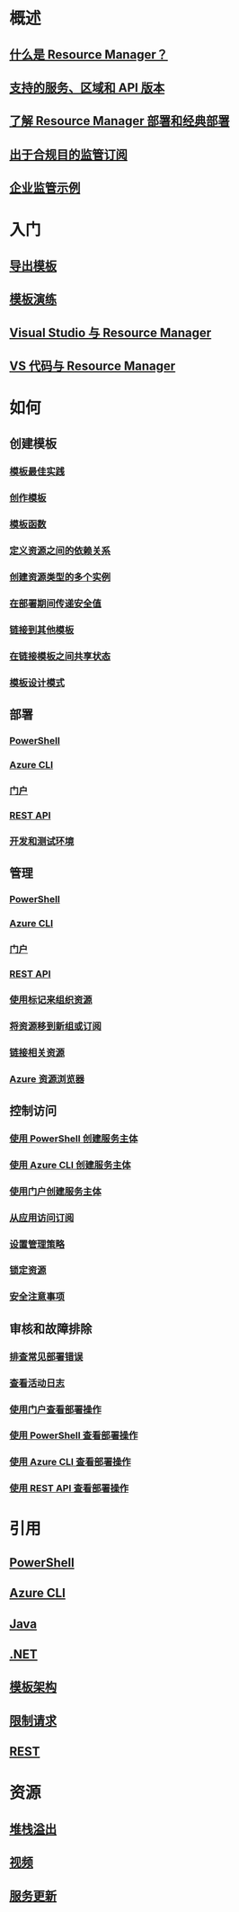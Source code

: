 # 概述
## [什么是 Resource Manager？](resource-group-overview.md)
## [支持的服务、区域和 API 版本](../resource-manager-supported-services.md?toc=%2fazure%2fazure-resource-manager%2ftoc.json)
## [了解 Resource Manager 部署和经典部署](../resource-manager-deployment-model.md?toc=%2fazure%2fazure-resource-manager%2ftoc.json)
## [出于合规目的监管订阅](../resource-manager-subscription-governance.md?toc=%2fazure%2fazure-resource-manager%2ftoc.json)
## [企业监管示例](../resource-manager-subscription-examples.md?toc=%2fazure%2fazure-resource-manager%2ftoc.json)

# 入门
## [导出模板](../resource-manager-export-template.md?toc=%2fazure%2fazure-resource-manager%2ftoc.json)
## [模板演练](../resource-manager-template-walkthrough.md?toc=%2fazure%2fazure-resource-manager%2ftoc.json)
## [Visual Studio 与 Resource Manager](../vs-azure-tools-resource-groups-deployment-projects-create-deploy.md?toc=%2fazure%2fazure-resource-manager%2ftoc.json)
## [VS 代码与 Resource Manager](../resource-manager-vs-code.md?toc=%2fazure%2fazure-resource-manager%2ftoc.json)

# 如何
## 创建模板
### [模板最佳实践](../resource-manager-template-best-practices.md?toc=%2fazure%2fazure-resource-manager%2ftoc.json)
### [创作模板](../resource-group-authoring-templates.md?toc=%2fazure%2fazure-resource-manager%2ftoc.json)
### [模板函数](../resource-group-template-functions.md?toc=%2fazure%2fazure-resource-manager%2ftoc.json)
### [定义资源之间的依赖关系](../resource-group-define-dependencies.md?toc=%2fazure%2fazure-resource-manager%2ftoc.json)
### [创建资源类型的多个实例](../resource-group-create-multiple.md?toc=%2fazure%2fazure-resource-manager%2ftoc.json)
### [在部署期间传递安全值](../resource-manager-keyvault-parameter.md?toc=%2fazure%2fazure-resource-manager%2ftoc.json)
### [链接到其他模板](../resource-group-linked-templates.md?toc=%2fazure%2fazure-resource-manager%2ftoc.json)
### [在链接模板之间共享状态](../best-practices-resource-manager-state.md?toc=%2fazure%2fazure-resource-manager%2ftoc.json)
### [模板设计模式](../best-practices-resource-manager-design-templates.md?toc=%2fazure%2fazure-resource-manager%2ftoc.json)
## 部署
### [PowerShell](../resource-group-template-deploy.md?toc=%2fazure%2fazure-resource-manager%2ftoc.json)
### [Azure CLI](../resource-group-template-deploy-cli.md?toc=%2fazure%2fazure-resource-manager%2ftoc.json)
### [门户](../resource-group-template-deploy-portal.md?toc=%2fazure%2fazure-resource-manager%2ftoc.json)
### [REST API](../resource-group-template-deploy-rest.md?toc=%2fazure%2fazure-resource-manager%2ftoc.json)
### [开发和测试环境](../solution-dev-test-environments.md?toc=%2fazure%2fazure-resource-manager%2ftoc.json)
## 管理
### [PowerShell](../powershell-azure-resource-manager.md?toc=%2fazure%2fazure-resource-manager%2ftoc.json)
### [Azure CLI](../xplat-cli-azure-resource-manager.md?toc=%2fazure%2fazure-resource-manager%2ftoc.json)
### [门户](../azure-portal/resource-group-portal.md?toc=%2fazure%2fazure-resource-manager%2ftoc.json)
### [REST API](../resource-manager-rest-api.md?toc=%2fazure%2fazure-resource-manager%2ftoc.json)
### [使用标记来组织资源](../resource-group-using-tags.md?toc=%2fazure%2fazure-resource-manager%2ftoc.json)
### [将资源移到新组或订阅](../resource-group-move-resources.md?toc=%2fazure%2fazure-resource-manager%2ftoc.json)
### [链接相关资源](../resource-group-link-resources.md?toc=%2fazure%2fazure-resource-manager%2ftoc.json)
### [Azure 资源浏览器](../resource-manager-resource-explorer.md?toc=%2fazure%2fazure-resource-manager%2ftoc.json)
## 控制访问
### [使用 PowerShell 创建服务主体](../resource-group-authenticate-service-principal.md?toc=%2fazure%2fazure-resource-manager%2ftoc.json)
### [使用 Azure CLI 创建服务主体](../resource-group-authenticate-service-principal-cli.md?toc=%2fazure%2fazure-resource-manager%2ftoc.json)
### [使用门户创建服务主体](../resource-group-create-service-principal-portal.md?toc=%2fazure%2fazure-resource-manager%2ftoc.json)
### [从应用访问订阅](../resource-manager-api-authentication.md?toc=%2fazure%2fazure-resource-manager%2ftoc.json)
### [设置管理策略](../resource-manager-policy.md?toc=%2fazure%2fazure-resource-manager%2ftoc.json)
### [锁定资源](../resource-group-lock-resources.md?toc=%2fazure%2fazure-resource-manager%2ftoc.json)
### [安全注意事项](../best-practices-resource-manager-security.md?toc=%2fazure%2fazure-resource-manager%2ftoc.json)
## 审核和故障排除
### [排查常见部署错误](../resource-manager-common-deployment-errors.md?toc=%2fazure%2fazure-resource-manager%2ftoc.json)
### [查看活动日志](../resource-group-audit.md?toc=%2fazure%2fazure-resource-manager%2ftoc.json)
### [使用门户查看部署操作](../resource-manager-troubleshoot-deployments-portal.md?toc=%2fazure%2fazure-resource-manager%2ftoc.json)
### [使用 PowerShell 查看部署操作](../resource-manager-troubleshoot-deployments-powershell.md?toc=%2fazure%2fazure-resource-manager%2ftoc.json)
### [使用 Azure CLI 查看部署操作](../resource-manager-troubleshoot-deployments-cli.md?toc=%2fazure%2fazure-resource-manager%2ftoc.json)
### [使用 REST API 查看部署操作](../resource-manager-troubleshoot-deployments-rest.md?toc=%2fazure%2fazure-resource-manager%2ftoc.json)

# 引用
## [PowerShell](/powershell/resourcemanager/azurerm.resources/v3.2.0/azurerm.resources)
## [Azure CLI](/cli/azure)
## [Java](/java/api)
## [.NET](/dotnet/api/microsoft.azure.management.resourcemanager)
## [模板架构](https://github.com/Azure/azure-resource-manager-schemas)
## [限制请求](../resource-manager-request-limits.md?toc=%2fazure%2fazure-resource-manager%2ftoc.json)
## [REST](/rest/api/resources/)

# 资源
## [堆栈溢出](http://stackoverflow.com/questions/tagged/azure-resource-manager)
## [视频](https://azure.microsoft.com/documentation/videos/index/?services=azure-resource-manager)
## [服务更新](https://azure.microsoft.com/updates/?product=azure-resource-manager)


<!--HONumber=Nov16_HO3-->


